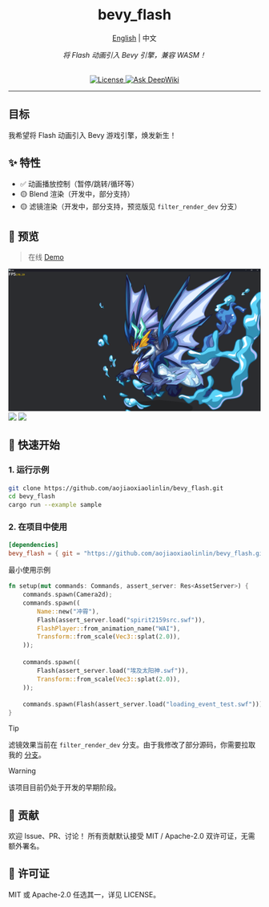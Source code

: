 <!-- 保存为 README.zh-CN.md -->
<div align="center">
    <h1>bevy_flash</h1>
    <span><a href="./README.md">English</a> | 中文</span>
    <p><em>将 Flash 动画引入 Bevy 引擎，兼容 WASM！</em></p>
    <br/>
    <a href="LICENSE">
        <img alt="License" src="https://img.shields.io/badge/license-MIT%2FApache-blue.svg" />
    </a>
    <a href="https://deepwiki.com/aojiaoxiaolinlin/bevy_flash">
        <img src="https://deepwiki.com/badge.svg" alt="Ask DeepWiki">
    </a>
</div>

---

## 目标

我希望将 Flash 动画引入 Bevy 游戏引擎，焕发新生！

## ✨ 特性
- ✅ 动画播放控制（暂停/跳转/循环等）  
- 🟡 Blend 渲染（开发中，部分支持）  
- 🟡 滤镜渲染（开发中，部分支持，预览版见 `filter_render_dev` 分支）

## 📸 预览

> 在线 [Demo](https://aojiaoxiaolinlin.github.io/bevy_flash_demo/)

![](./docs/Readme/xiao_hai_shen_long.png)
![](./docs/Readme/bevy_flash_sample.gif)
![](./docs/Readme/filter_effect.gif)


## 🚀 快速开始

### 1. 运行示例
```bash
git clone https://github.com/aojiaoxiaolinlin/bevy_flash.git
cd bevy_flash
cargo run --example sample
```

### 2. 在项目中使用
```toml
[dependencies]
bevy_flash = { git = "https://github.com/aojiaoxiaolinlin/bevy_flash.git" }
```
最小使用示例
```rust
fn setup(mut commands: Commands, assert_server: Res<AssetServer>) {
    commands.spawn(Camera2d);
    commands.spawn((
        Name::new("冲霄"),
        Flash(assert_server.load("spirit2159src.swf")),
        FlashPlayer::from_animation_name("WAI"),
        Transform::from_scale(Vec3::splat(2.0)),
    ));

    commands.spawn((
        Flash(assert_server.load("埃及太阳神.swf")),
        Transform::from_scale(Vec3::splat(2.0)),
    ));

    commands.spawn(Flash(assert_server.load("loading_event_test.swf")));
}
```

> [!TIP]
> 滤镜效果当前在 `filter_render_dev` 分支。由于我修改了部分源码，你需要拉取我的 [分支](https://github.com/aojiaoxiaolinlin/bevy/tree/bevy_flash_modify)。

> [!WARNING]
> 该项目目前仍处于开发的早期阶段。

## 🤝 贡献

欢迎 Issue、PR、讨论！
所有贡献默认接受 MIT / Apache-2.0 双许可证，无需额外署名。

## 📄 许可证
MIT 或 Apache-2.0 任选其一，详见 LICENSE。